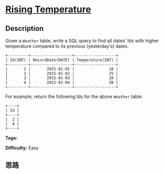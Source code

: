 # [Rising Temperature][title]

## Description

Given a `Weather` table, write a SQL query to find all dates' Ids with higher
temperature compared to its previous (yesterday's) dates.
            +---------+------------------+------------------+    | Id(INT) | RecordDate(DATE) | Temperature(INT) |    +---------+------------------+------------------+    |       1 |       2015-01-01 |               10 |    |       2 |       2015-01-02 |               25 |    |       3 |       2015-01-03 |               20 |    |       4 |       2015-01-04 |               30 |    +---------+------------------+------------------+    

For example, return the following Ids for the above `Weather` table:
            +----+    | Id |    +----+    |  2 |    |  4 |    +----+    


**Tags:** 

**Difficulty:** Easy

## 思路

[title]: https://leetcode.com/problems/rising-temperature
